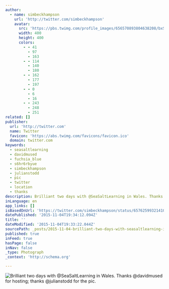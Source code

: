 ```yaml
---
author:
  - name: simbeckhampson
    url: 'http://twitter.com/simbeckhampson'
    avatar:
      src: 'https://pbs.twimg.com/profile_images/656570893804638208/bxSRUNKT_400x400.jpg'
      width: 400
      height: 400
      colors:
        - - 41
          - 97
          - 163
        - - 114
          - 140
          - 180
        - - 162
          - 177
          - 197
        - - 0
          - 6
          - 16
        - - 243
          - 248
          - 251
related: []
publisher:
  url: 'http://twitter.com'
  name: Twitter
  favicon: 'https://abs.twimg.com/favicons/favicon.ico'
  domain: twitter.com
keywords:
  - seasaltlearning
  - davidmused
  - fuchsia_blue
  - s6hr6rbyue
  - simbeckhampson
  - julianstodd
  - pic
  - twitter
  - location
  - thanks
description: Brilliant two days with @SeaSaltLearning in Wales. Thanks @davidmused for hosting; thanks @julianstodd for the pic.
inLanguage: en
app_links: []
isBasedOnUrl: 'https://twitter.com/simbeckhampson/status/657625993214107648'
datePublished: '2015-11-04T19:34:12.094Z'
title: ''
dateModified: '2015-11-04T19:33:22.044Z'
sourcePath: _posts/2015-11-04-brilliant-two-days-with-seasaltlearning-in-wales-thanks-d.md
published: true
inFeed: true
hasPage: false
inNav: false
_type: Photograph
_context: 'http://schema.org'

---
```

![Brilliant two days with &commat;SeaSaltLearning in Wales&period; Thanks &commat;davidmused for hosting&semi; thanks &commat;julianstodd for the pic&period;](https://pbs.twimg.com/media/CSBbR2jW0AAzM7c.jpg:large)